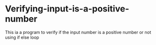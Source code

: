 # Verifying-input-is-a-positive-number
This ia a program to verify if the input number is a positive number or not using if else loop
